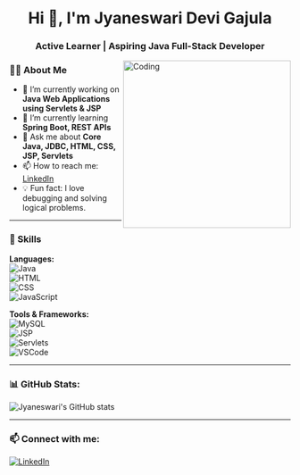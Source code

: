 <h1 align="center">Hi 👋, I'm Jyaneswari Devi Gajula</h1>
<h3 align="center">Active Learner | Aspiring Java Full-Stack Developer</h3>

<img align="right" alt="Coding" width="300" src="https://cdn.dribbble.com/users/1162077/screenshots/3848914/programmer.gif">

### 👩‍💻 About Me
- 🔭 I’m currently working on **Java Web Applications using Servlets & JSP**
- 🌱 I’m currently learning **Spring Boot, REST APIs**
- 💬 Ask me about **Core Java, JDBC, HTML, CSS, JSP, Servlets**
- 📫 How to reach me: [LinkedIn](https://www.linkedin.com/in/jyaneswari-devi-gajula-025672214/)
- 💡 Fun fact: I love debugging and solving logical problems.

---

### 🚀 Skills

**Languages:**  
![Java](https://img.shields.io/badge/Java-%23ED8B00.svg?style=flat&logo=java&logoColor=white)  
![HTML](https://img.shields.io/badge/HTML5-%23E34F26.svg?style=flat&logo=html5&logoColor=white)  
![CSS](https://img.shields.io/badge/CSS3-%231572B6.svg?style=flat&logo=css3&logoColor=white)  
![JavaScript](https://img.shields.io/badge/JavaScript-%23F7DF1E.svg?style=flat&logo=javascript&logoColor=black)

**Tools & Frameworks:**  
![MySQL](https://img.shields.io/badge/MySQL-%2300f.svg?style=flat&logo=mysql&logoColor=white)  
![JSP](https://img.shields.io/badge/JSP-blue.svg?style=flat)  
![Servlets](https://img.shields.io/badge/Servlets-gray.svg?style=flat)  
![VSCode](https://img.shields.io/badge/VSCode-007ACC?style=flat&logo=visual-studio-code&logoColor=white)

---

### 📊 GitHub Stats:
![Jyaneswari's GitHub stats](https://github-readme-stats.vercel.app/api?username=YOUR-GITHUB-USERNAME&show_icons=true&theme=radical)

---

### 📫 Connect with me:
[![LinkedIn](https://img.shields.io/badge/LinkedIn-blue?style=flat&logo=linkedin&logoColor=white)](https://www.linkedin.com/in/jyaneswari-devi-gajula-025672214/)
